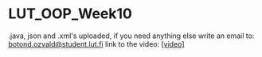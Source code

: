 # LUT_OOP_Week10
.java, json and .xml's uploaded, if you need anything else write an email to: botond.ozvald@student.lut.fi
link to the video: [[video]](https://studio.youtube.com/channel/UC1QlJU35CnrjS3AoP2tNHcQ/videos/upload?filter=%5B%5D&sort=%7B%22columnType%22%3A%22date%22%2C%22sortOrder%22%3A%22DESCENDING%22%7D)
